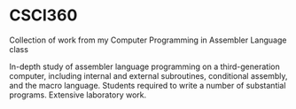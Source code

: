 # CSCI360

Collection of work from my Computer Programming in Assembler Language class

In-depth study of assembler language programming on a third-generation computer, including internal and external subroutines, conditional assembly, and the macro language. Students required to write a number of substantial programs. Extensive laboratory work.